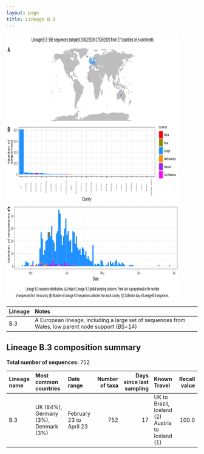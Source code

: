 ```yaml
---
layout: page
title: Lineage B.3
---
```




<img src="../assets/images/B.3.svg" alt="B.3 lineage summary figure" width="90%" height="700px" />


| Lineage | Notes |
|:-----|:-----|
| B.3 | A European lineage, including a large set of sequences from Wales, low parent node support (BS=14) |

<h2>Lineage B.3 composition summary </h2>

<strong>Total number of sequences:</strong> 752

| Lineage name | Most common countries | Date range | Number of taxa |  Days since last sampling | Known Travel | Recall value |
|:-----|:-----|:-------|-------:|-------:|:---------|--------:|
| B.3 | UK (84%), Germany (3%), Denmark (3%) | February 23 to April 23 | 752 | 17 | UK to Brazil, Iceland (2)<br/> Austria to Iceland (1)<br/> | 100.0 |
